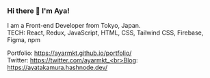 ### Hi there 👋 I'm Aya!

I am a Front-end Developer from Tokyo, Japan. <br>
TECH: React, Redux, JavaScript, HTML, CSS, Tailwind CSS, Firebase, Figma, npm

Portfolio: https://ayarmkt.github.io/portfolio/<br>Twitter: https://twitter.com/ayarmkt_<br>Blog: https://ayatakamura.hashnode.dev/
